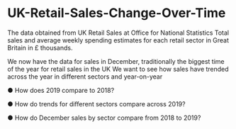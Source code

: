 # UK-Retail-Sales-Change-Over-Time

The data obtained from UK Retail Sales at Office for National Statistics Total sales and average weekly spending estimates for each retail sector in Great Britain in £ thousands.

We now have the data for sales in December, traditionally the biggest time of the year for retail sales in the UK We want to see how sales have trended across the year in different sectors and year-on-year

● How does 2019 compare to 2018?

● How do trends for different sectors compare across 2019?

● How do December sales by sector compare from 2018 to 2019?

